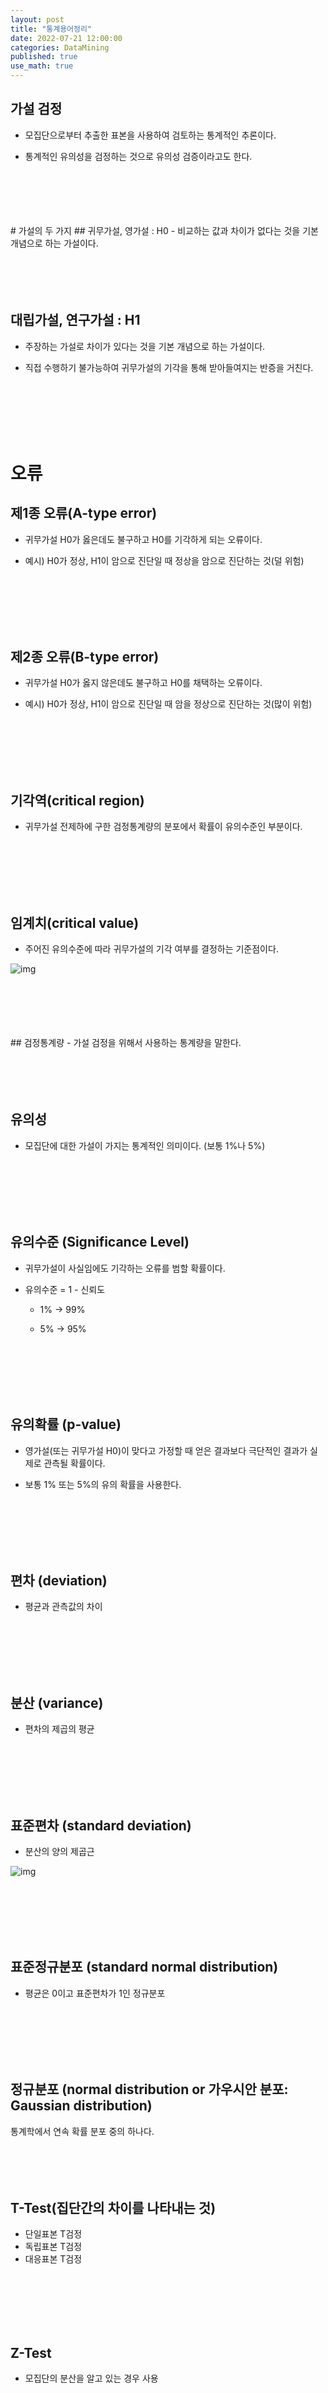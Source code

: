 ```yaml
---
layout: post
title: "통계용어정리"
date: 2022-07-21 12:00:00
categories: DataMining
published: true
use_math: true
---
```


## 가설 검정
- 모집단으로부터 추출한 표본을 사용하여 검토하는 통계적인 추론이다. 

- 통계적인 유의성을 검정하는 것으로 유의성 검증이라고도 한다. 
<br/> 
<br/> 
<br/> 
<br/> 
<br/> 
# 가설의 두 가지
## 귀무가설, 영가설 : H0 
- 비교하는 값과 차이가 없다는 것을 기본 개념으로 하는 가설이다. 
<br/> 
<br/> 
<br/> 
<br/> 
<br/> 
 

## 대립가설, 연구가설 : H1
- 주장하는 가설로 차이가 있다는 것을 기본 개념으로 하는 가설이다. 

- 직접 수행하기 불가능하여 귀무가설의 기각을 통해 받아들여지는 반증을 거친다.
<br/>  
<br/> 
<br/> 
<br/> 
<br/> 
 

# 오류
## 제1종 오류(A-type error)
- 귀무가설 H0가 옳은데도 불구하고 H0를 기각하게 되는 오류이다. 

- 예시) H0가 정상, H1이 암으로 진단일 때 정상을 암으로 진단하는 것(덜 위험)
<br/> 
<br/> 
<br/> 
<br/> 
<br/> 
 

## 제2종 오류(B-type error)
- 귀무가설 H0가 옳지 않은데도 불구하고 H0를 채택하는 오류이다. 

- 예시) H0가 정상, H1이 암으로 진단일 때 암을 정상으로 진단하는 것(많이 위험)
<br/> 
<br/> 
<br/> 
<br/> 
<br/> 
 

## 기각역(critical region)
- 귀무가설 전제하에 구한 검정통계량의 분포에서 확률이 유의수준인 부분이다.
<br/> 
<br/> 
<br/> 
<br/> 
<br/> 
 

## 임계치(critical value)
- 주어진 유의수준에 따라 귀무가설의 기각 여부를 결정하는 기준점이다.



![img](https://blog.kakaocdn.net/dn/qRPLp/btrGg3B4OQr/ITZLQBZyQehO7A1HRp8Kzk/img.jpg)


<br/> 
<br/> 
<br/> 
<br/> 
<br/> 
## 검정통계량
- 가설 검정을 위해서 사용하는 통계량을 말한다. 
<br/> 
<br/> 
<br/> 
<br/> 
<br/> 
 

## 유의성
- 모집단에 대한 가설이 가지는 통계적인 의미이다. (보통 1%나 5%)
<br/> 
<br/> 
<br/> 
<br/> 
<br/> 
 

## 유의수준 (Significance Level)
- 귀무가설이 사실임에도 기각하는 오류를 범할 확률이다. 

- 유의수준 = 1 - 신뢰도

    - 1%     ->   99%

    - 5%     ->   95%
<br/> 
<br/> 
<br/> 
<br/> 
<br/> 
 

## 유의확률 (p-value)
- 영가설(또는 귀무가설 H0)이 맞다고 가정할 때 얻은 결과보다 극단적인 결과가 실제로 관측될 
확률이다. 

- 보통 1% 또는 5%의 유의 확률을 사용한다.
<br/> 
<br/> 
<br/> 
<br/> 
<br/> 
 

## 편차 (deviation)
- 평균과 관측값의 차이
<br/> 
<br/> 
<br/> 
<br/> 
<br/> 
 

## 분산 (variance)
- 편차의 제곱의 평균
<br/> 
<br/> 
<br/> 
<br/> 
<br/> 
 

## 표준편차 (standard deviation)
- 분산의 양의 제곱근



![img](https://blog.kakaocdn.net/dn/lDHG6/btrGesWRssc/NsKSWDSK7iI380EKhdOmh1/img.jpg)

<br/> 
<br/> 
<br/> 
<br/> 
<br/> 

 

## 표준정규분포 (standard normal distribution)
- 평균은 0이고 표준편차가 1인 정규분포
<br/> 
<br/> 
<br/> 
<br/> 
<br/> 
 

## 정규분포 (normal distribution or 가우시안 분포: Gaussian distribution)
통계학에서 연속 확률 분포 중의 하나다. 
<br/> 
<br/> 
<br/> 
<br/> 
<br/> 
 

## T-Test(집단간의 차이를 나타내는 것)
- 단일표본 T검정
- 독립표본 T검정
- 대응표본 T검정
<br/> 
<br/> 
<br/> 
<br/> 
<br/> 
 

## Z-Test
- 모집단의 분산을 알고 있는 경우 사용
<br/> 
<br/> 
<br/> 
<br/> 
<br/> 
 

## 산포도(degree of scattering)
- 자료의 흩어진 정도 분산, 범위, 사분위수범위 등이 해당한다.
<br/> 
<br/> 
<br/> 
<br/> 
<br/> 
 

## 범위(range)
- 자료의 가장 큰 값과 가장 작은 값 간의 차이, 외부 특이점(Outlier)에 대한 처리가 필요하다.
<br/> 
<br/> 
<br/> 
<br/> 
<br/> 
 

## 사분위수(quartiles)
- 측정값을 정렬해서 4등분으로 나눈 것을 말한다. 
<br/> 
<br/> 
<br/> 
<br/> 
<br/> 
 

## 모집단(population)
- 정보를 얻고자 하는 관심 대상의 전체 집합이다.
<br/> 
<br/> 
<br/> 
<br/> 
<br/> 
 

## 모수(Parameter)
- 모집단의 특성을 기술하는 특정한 값을 말한다. 
<br/> 
<br/> 
<br/> 
<br/> 
<br/> 
 

## 신뢰 구간(confidence interval)
- 모수가 어느 범위 안에 있는지를 확률적으로 보여주는 방법이다.
<br/> 
<br/> 
<br/> 
<br/> 
<br/> 
 

## 정규성 검정
- 표본수 > 30 : 중심극한정리에 의해 정규성을 가지는 것으로 가정할 수 있음
- 30 > 표본수 > 10 : 정규성 검정 필요
- 10 > 표본수 : 정규성을 인정 받을 수 없음으로 비모수적인 통계 방법 사용
<br/> 
<br/> 
<br/> 
<br/> 
<br/> 
 

## 정규성 검정 방법
- Kolmogorov-Smirnov test : 샘플의 수가 2000개 이상
- Sapiro-Wilks test : 샘플의 수가 4 ~ 2000개 이하
<br/> 
<br/> 
<br/> 
<br/> 
<br/> 
 

## 모수적 방법 (Parametric)
- 표본 평균 검증
- T 검정, Z 검정
- 표본 분산 검정
- F 검증, 카이제곱 검정
<br/> 
<br/> 
<br/> 
<br/> 
<br/> 
 

## 비모수적 방법(Non-parametric)
- 정규분포가 아니거나 표본의 수가 적을 때 사용
- 부호 검정 (Sign test)
- 관측치들 간에 크다 작다 혹은 같다라는 주장이 사실인지 검정
- 윌콕슨 부호 순위 검정
- 부호뿐만 아니라 관측치 간의 차이의 크기, 순위까지 고려하여 검정
- 크루스칼-왈리스 검정
- 3개 이상 집단의 중앙값 차이를 검정
<br/> 
<br/> 
<br/> 
<br/> 
<br/> 


![img](https://blog.kakaocdn.net/dn/cALEYI/btrGiuFHoqz/XRmmM5c7iNWl1eAyOxb7mK/img.jpg)



## 왜도 (Skewness)
- 양(+)으로 크다 : 오른쪽 긴 꼬리를 지님 

- 음(-)으로 크다: 왼쪽으로 긴 꼬리를 지님

 <br/> 
<br/> 
<br/> 
<br/> 
<br/> 

## 첨도 (kurtosis)
- 크다 : 위로 솟다. 
<br/> 
<br/> 
<br/> 
<br/> 
<br/> 
 

## 검정 통계량 (or 표본 통계량)
- 모집단 전체 조사가 힘든 경우 검정하기 위한 표본을 통계한다. 

 <br/> 
<br/> 
<br/> 
<br/> 
<br/> 

## 확률 분포
- 정규 분포, T 분포, 카이제곱 분포, F 분포
- 확률 분포 그래프의 X 좌표를 구한다. 

 <br/> 
<br/> 
<br/> 
<br/> 
<br/> 

## 확률 분포 (probability distribution)
- 확률 변수가 특정한 값을 가질 확률을 나타내는 함수를 의미한다.

 <br/> 
<br/> 
<br/> 
<br/> 
<br/> 

## 이산 확률분포 (distribute of discrete random variable)**
- 이산 확률 변수가 가지는 확률분포를 의미한다.
<br/> 
<br/> 
<br/> 
<br/> 
<br/> 
 

## 확률 질량 함수 (probability mass function, PMF)
- 이산 확률 변수에 의한 확률 분포 함수를 의미한다
<br/> 
<br/> 
<br/> 
<br/> 
<br/> 
 

## 연속 확률분포 (continuous probability distribution)
- 확률 밀도 함수를 이용해 분포를 표현할 수 있는 경우를 의미한다. 

 <br/> 
<br/> 
<br/> 
<br/> 
<br/> 

## 확률 밀도 함수 (probability density function, PDF)
- 확률 변수의 분포를 나타내는 함수이다.

 <br/> 
<br/> 
<br/> 
<br/> 
<br/> 

## 누적 분포 함수 (cumulative distribution function, CDF)
- 확률 변수가 특정 값보다 작거나 같은 확률을 나타낸다.

 <br/> 
<br/> 
<br/> 
<br/> 
<br/> 

## 이항 분포 (binormial distribution)
- 연속된 n번의 독립적 시행에서 각 시행이 확률 p를 가질 때의 이산 확률 분포이다. 
<br/> 
<br/> 
<br/> 
<br/> 
<br/> 
 

## 확률 변수 (random variable)
- 어떤 시행의 결과로 나타나는 각각의 실수값이다. 

 <br/> 
<br/> 
<br/> 
<br/> 
<br/> 

## 다항식 (polynomial)
- 1개 이상의 항으로 이루어진 식을 말한다. 

 <br/> 
<br/> 
<br/> 
<br/> 
<br/> 

## 다항식의 차수 (degree of polynormial)
- 각 항의 각 문자의 자수를 합친 것 중 가장 큰 값을 해당 다항식의 차수라 한다.
<br/> 
<br/> 
<br/> 
<br/> 
<br/> 
 

## X차 방정식
- 최고차 항의 차수가 X인 다항 방정식을 뜻한다.

 <br/> 
<br/> 
<br/> 
<br/> 
<br/> 

## 방정식 (equation)
- 특정한 문자의 값에 따라 참/거짓이 결정되는 등식이다. 

- 이때, 방정식을 참이 되게 하는 특정 문자의 값을 해(근)이라 한다. 

 <br/> 
<br/> 
<br/> 
<br/> 
<br/> 

## 실수
- 유리수 / 정수 (음, 양, 0), 정수가 아닌 유리수 (유한 소수, 순한 소수)
- 무리수 / 순환하지 않는 소수
